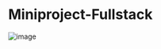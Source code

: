 # Miniproject-Fullstack

![image](https://github.com/user-attachments/assets/f8e55689-5010-47bf-a23e-d502eb4eeebb)
